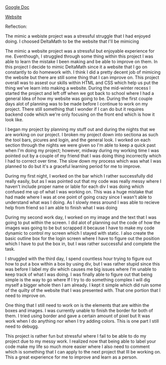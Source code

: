 [Google Doc](https://docs.google.com/document/d/1LRiDRBbK4NEe2d1kC46hDmH54w-1K3PuMVliewu76NU/edit?usp=sharing)

[Website](https://ryanc8401.github.io/delta-math-copy-cat/)

Reflection:

The mimic a webiste project was a stressful struggle that I had enjoyed doing. I choosed DeltaMath to be the website that I'll be mimicing


The mimic a website project was a stressful but enjoyable experience for me. Eventhough, I struggled through some thing within this project I was able to learn the mistake I been making and be able to improve on them. In this project I decide to mimic DeltaMath since it a website that I go on constantly to do homework with. I think I did a pretty decent job of mimicing the website but there are still some thing that I can improve on. This project overall was to assest our skills within HTML and CSS which help us put the thing we've learn into making a website. During the mid-winter recess I started the project and left off when we got back to school where I had a general Idea of how my website was going to be. During the first couple days alot of planning was to be made before I continue to work on my project. There still something that I wonder if I can do but it requires backend code which we're only focusing on the front end which is how it look like.

I began my project by planning my stuff out and during the nights that we are working on our project. I broken my project down into sectiona as such the tool bars, picures and login, and the general look. I worked on each section through the nights we were given so I'm able to keep a quick past when I'm doing my project; however, midway during my working time I was pointed out by a couple of my friend that I was doing thing incorrectly which I had to correct over time. The slow down my process which was what I was planned to do but it's a graceful learning period for me to improve.

During my first night, I worked on the bar which I rather successfully did really easily, but as I was pointed out that my code was really messy where I haven't include proper name or lable for each div I was  doing which confused me up of what I was working on. This was a huge mistake that had made where I was at one point of going crazy since I wasn't able to understand what was I doing. As I slowly mess around I was able to recieve help from friend so I am able to finish what I was doing

During my second work day, I worked on my image and the text that I was going to put within the screen. I did alot of planning out the code of how the images was going to be but scrapped it because I have to make my code dynamic to control my screen which I stayed with static. I also create the basic outline box for the login screen where I have to figure out the position which I have to put the box in, but I was rather successful and complete the task.

I struggled with the third day, I spend countless hour trying to figure out how to put a box within a box by using div, but I was rather stupid since this was before I label my div which causes me big issues where I'm unable to keep track of what I was doing. I was finally able to figure out that being simple is the way to go where If I try to do something complex I will dig myself a bigger whole then I am already. I kept it simple which did ruin some of the quilty of the website that I was presented with. That one portion that I need to improve on.

One thing that I still need to work on is the elements that are within the boxes and images. I was currently unable to finish the border for both of them. I tried using border and gave a certain amount of pixel but It was work when I do anything nor when I try adding colors. This is one part I still need to debugg.

This project is rather fun but stressful where I fail to be able to do my project due to my messy work. I realized now that being able to label your code make my life so much more easier where I also need to comment which is something that I can apply to the next project that Ill be working on. This a great experience for me to improve and learn as a person.